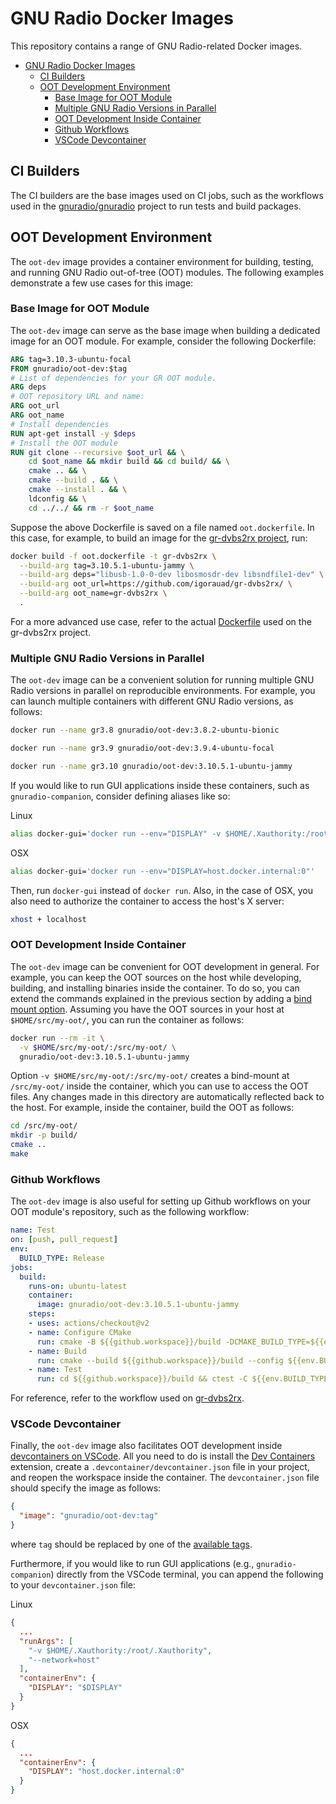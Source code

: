# GNU Radio Docker Images

This repository contains a range of GNU Radio-related Docker images.

- [GNU Radio Docker Images](#gnu-radio-docker-images)
  - [CI Builders](#ci-builders)
  - [OOT Development Environment](#oot-development-environment)
    - [Base Image for OOT Module](#base-image-for-oot-module)
    - [Multiple GNU Radio Versions in Parallel](#multiple-gnu-radio-versions-in-parallel)
    - [OOT Development Inside Container](#oot-development-inside-container)
    - [Github Workflows](#github-workflows)
    - [VSCode Devcontainer](#vscode-devcontainer)


## CI Builders

The CI builders are the base images used on CI jobs, such as the workflows used in the [gnuradio/gnuradio](https://github.com/gnuradio/gnuradio/tree/main/.github/workflows) project to run tests and build packages.

## OOT Development Environment

The `oot-dev` image provides a container environment for building, testing, and running GNU Radio out-of-tree (OOT) modules. The following examples demonstrate a few use cases for this image:

### Base Image for OOT Module

The `oot-dev` image can serve as the base image when building a dedicated image for an OOT module. For example, consider the following Dockerfile:

```Dockerfile
ARG tag=3.10.3-ubuntu-focal
FROM gnuradio/oot-dev:$tag
# List of dependencies for your GR OOT module.
ARG deps
# OOT repository URL and name:
ARG oot_url
ARG oot_name
# Install dependencies
RUN apt-get install -y $deps
# Install the OOT module
RUN git clone --recursive $oot_url && \
    cd $oot_name && mkdir build && cd build/ && \
    cmake .. && \
    cmake --build . && \
    cmake --install . && \
    ldconfig && \
    cd ../../ && rm -r $oot_name
```

Suppose the above Dockerfile is saved on a file named `oot.dockerfile`. In this case, for example, to build an image for the [gr-dvbs2rx project](https://github.com/igorauad/gr-dvbs2rx/), run:

```bash
docker build -f oot.dockerfile -t gr-dvbs2rx \
  --build-arg tag=3.10.5.1-ubuntu-jammy \
  --build-arg deps="libusb-1.0-0-dev libosmosdr-dev libsndfile1-dev" \
  --build-arg oot_url=https://github.com/igorauad/gr-dvbs2rx/ \
  --build-arg oot_name=gr-dvbs2rx \
  .
```

For a more advanced use case, refer to the actual [Dockerfile](https://github.com/igorauad/gr-dvbs2rx/blob/master/Dockerfile) used on the gr-dvbs2rx project.

### Multiple GNU Radio Versions in Parallel

The `oot-dev` image can be a convenient solution for running multiple GNU Radio versions in parallel on reproducible environments. For example, you can launch multiple containers with different GNU Radio
versions, as follows:

```bash
docker run --name gr3.8 gnuradio/oot-dev:3.8.2-ubuntu-bionic
```

```bash
docker run --name gr3.9 gnuradio/oot-dev:3.9.4-ubuntu-focal
```

```bash
docker run --name gr3.10 gnuradio/oot-dev:3.10.5.1-ubuntu-jammy
```

If you would like to run GUI applications inside these containers, such as `gnuradio-companion`, consider defining aliases like so:

Linux
```bash
alias docker-gui='docker run --env="DISPLAY" -v $HOME/.Xauthority:/root/.Xauthority --network=host'
```

OSX
```bash
alias docker-gui='docker run --env="DISPLAY=host.docker.internal:0"'
```

Then, run `docker-gui` instead of `docker run`. Also, in the case of OSX, you also need to authorize the container to access the host's X server:

```bash
xhost + localhost
```

### OOT Development Inside Container

The `oot-dev` image can be convenient for OOT development in general. For example, you can keep the OOT sources on the host while developing, building, and installing binaries inside the container. To do so, you can extend the commands explained in the previous section by adding a [bind mount option](https://docs.docker.com/engine/reference/run/#volume-shared-filesystems). Assuming you have the OOT sources in your host at `$HOME/src/my-oot/`, you can run the container as follows:

```bash
docker run --rm -it \
  -v $HOME/src/my-oot/:/src/my-oot/ \
  gnuradio/oot-dev:3.10.5.1-ubuntu-jammy
```

Option `-v $HOME/src/my-oot/:/src/my-oot/` creates a bind-mount at `/src/my-oot/` inside the container, which you can use to access the OOT files. Any changes made in this directory are automatically reflected back to the host. For example, inside the container, build the OOT as follows:

```bash
cd /src/my-oot/
mkdir -p build/
cmake ..
make
```

### Github Workflows

The `oot-dev` image is also useful for setting up Github workflows on your OOT module's repository, such as the following workflow:

```yml
name: Test
on: [push, pull_request]
env:
  BUILD_TYPE: Release
jobs:
  build:
    runs-on: ubuntu-latest
    container:
      image: gnuradio/oot-dev:3.10.5.1-ubuntu-jammy
    steps:
    - uses: actions/checkout@v2
    - name: Configure CMake
      run: cmake -B ${{github.workspace}}/build -DCMAKE_BUILD_TYPE=${{env.BUILD_TYPE}}
    - name: Build
      run: cmake --build ${{github.workspace}}/build --config ${{env.BUILD_TYPE}}
    - name: Test
      run: cd ${{github.workspace}}/build && ctest -C ${{env.BUILD_TYPE}} -VV
```

For reference, refer to the workflow used on [gr-dvbs2rx](https://github.com/igorauad/gr-dvbs2rx/blob/master/.github/workflows/test.yml).

### VSCode Devcontainer

Finally, the `oot-dev` image also facilitates OOT development inside [devcontainers on VSCode](https://code.visualstudio.com/docs/remote/containers). All you need to do is install the [Dev Containers](https://marketplace.visualstudio.com/items?itemName=ms-vscode-remote.remote-containers) extension, create a `.devcontainer/devcontainer.json` file in your project, and reopen the workspace inside the container. The `devcontainer.json` file should specify the image as follows:

```json
{
  "image": "gnuradio/oot-dev:tag"
}
```

where `tag` should be replaced by one of the [available tags](https://hub.docker.com/r/gnuradio/oot-dev/tags).

Furthermore, if you would like to run GUI applications (e.g., `gnuradio-companion`) directly from the VSCode terminal, you can append the following to your `devcontainer.json` file:

Linux
```json
{
  ...
  "runArgs": [
    "-v $HOME/.Xauthority:/root/.Xauthority",
    "--network=host"
  ],
  "containerEnv": {
    "DISPLAY": "$DISPLAY"
  }
}
```

OSX
```json
{
  ...
  "containerEnv": {
    "DISPLAY": "host.docker.internal:0"
  }
}
```

